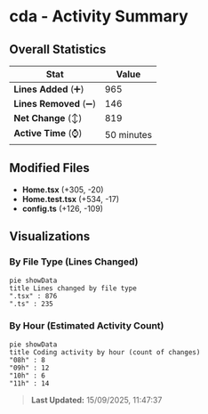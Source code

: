 # cda - Activity Summary 

## Overall Statistics

| Stat                   | Value                                                             |
| ---------------------- | ----------------------------------------------------------------- |
| **Lines Added** (➕)   | 965                                          |
| **Lines Removed** (➖) | 146                                        |
| **Net Change** (↕)    | 819                |
| **Active Time** (⌚)   | 50 minutes |


## Modified Files
- **Home.tsx** (+305, -20)
- **Home.test.tsx** (+534, -17)
- **config.ts** (+126, -109)

## Visualizations

### By File Type (Lines Changed)

```mermaid
pie showData
title Lines changed by file type
".tsx" : 876
".ts" : 235
```

### By Hour (Estimated Activity Count)

```mermaid
pie showData
title Coding activity by hour (count of changes)
"08h" : 8
"09h" : 12
"10h" : 6
"11h" : 14
```


> **Last Updated:** 15/09/2025, 11:47:37